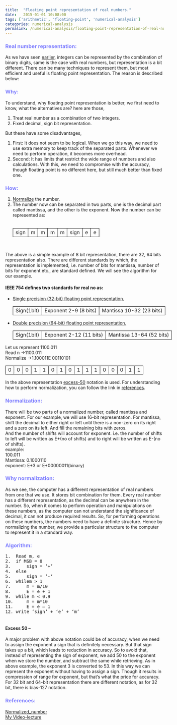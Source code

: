 ```yaml
---
title:  "Floating point representation of real numbers."
date:   2015-01-01 10:08:00
tags: ['arithmetic', 'floating-point', 'numerical-analysis']
categories: numerical-analysis
permalink: /numerical-analysis/floating-point-representation-of-real-numbers/
---
```

<style type="text/css">
	h3
	{
		color: rgb(128,128,255);
	}
	table
	{
		width: 600px;
	}
	td
	{
		border: 1px solid black;
		text-align: center;
		height: 20px;
	}
</style>

<h3>Real number representation:</h3>
<p> As we have seen <a href="/numerical-analysis/integer-representation-in-computer/">earlier</a>, integers can be represented by the combination of binary digits, same is the case with real numbers, but representation is a bit different.
There can be many techniques to represent them, but most efficient and useful is floating point representation. The reason is described below:</p>

<h3>Why:</h3>
To understand, why floating point representation is better, we first need to know, what the alternatives are? here are those,
<ol>
	<p><li>Treat real number as a combination of two integers.</li>
	<li>Fixed decimal, sign bit representation.</li></p>
</ol>
But these have some disadvantages,
<ol>
	<p><li>First: It does not seem to be logical. When we go this way, we need to use extra memory to keep track of the separated parts. Whenever we need to perform operation, it becomes more overhead.</li>
    <li>Second: It has limits that restrict the wide range of numbers and also calculations. With this, we need to compromise with the accuracy, though floating point is no different here, but still much better than fixed one.</li></p>
</ol>

<h3>How:</h3>
<ol>
	<p>
	<li><a href="#normalize">Normalize</a> the number.</li>
	<li>The number now can be separated in two parts, one is the decimal part called mantissa, and the other is the exponent. Now the number can be represented as:</li><br>
	</p>
		<table>
			<tr>
				<td>sign</td>
				<td>m   </td>
				<td>m   </td>
				<td>m   </td>
				<td>m   </td>
				<td>sign</td>
				<td>e   </td>
				<td>e   </td>
			</tr>
		</table>
</ol>
<br>
<p>The above is a simple example of 8 bit representation, there are 32, 64 bits representation also. There are different standards by which, the representation is implemented, i.e. number of bits for mantissa, number of bits for exponent etc., are standard defined. We will see the algorithm for our example.</p>

<h4>IEEE 754 defines two standards for real no as:</h4>
<ul>
	<p><li><a href="http://en.wikipedia.org/wiki/Single-precision_floating-point_format">Single precision (32-bit) floating point representation.</a></li></p>
	<table>
		<tr>
			<td>Sign(1bit)</td>
			<td>Exponent 2-9 (8 bits)</td>
			<td>Mantissa 10-32 (23 bits)</td>
		</tr>
	</table>
	<p><li><a href="http://en.wikipedia.org/wiki/Double-precision_floating-point_format">Double precision (64-bit) floating point representation.</a></li></p>
	<table>
		<tr>
			<td>Sign(1bit)</td>
			<td>Exponent 2-12 (11 bits)</td>
			<td>Mantissa 13-64 (52 bits)</td>
		</tr>
	</table>
</ul>
<p>
Let us represent 1100.011<br>
Read n ->1100.011<br>
Normalize ->1.100011E 00110101<br>
</p>
<table>
	<tr>
		<td>0</td>
		<td>0</td>
		<td>0</td>
		<td>1</td>
		<td>1</td>
		<td>0</td>
		<td>1</td>
		<td>0</td>
		<td>1</td>
		<td>1</td>
		<td>1</td>
		<td>0</td>
		<td>0</td>
		<td>0</td>
		<td>1</td>
		<td>1</td>
	</tr>
</table>
<p>In the above representation <a href="#excess50">excess-50</a> notation is used. For understanding how to perform normalization, you can follow the link in <a href="#ref">references</a>.</p>

<h3 id="normalize">Normalization:</h3>
<p>
	There will be two parts of a normalized number, called mantissa and exponent. For our example, we will use 16-bit representation.
	For mantissa, shift the decimal to either right or left until there is a non-zero on its right and a zero on its left. And fill the remaining bits with zeros.<br>
	And the number of shifts will account for exponent. i.e. the number of shifts to left will be written as E+(no of shifts) and to right will be written as E-(no of shifts).<br>
	example:<br>
	100.011<br>
	Mantissa: 0.1000110<br>
	exponent: E+3 or E+00000011(binary)
</p>
<h3>Why normalization:</h3>
<p>As we see, the computer has a different representation of real numbers from one that we use. It stores bit combination for them. Every real number has a different representation, as the decimal can be anywhere in the number. So, when it comes to perform operation and manipulations on these numbers, as the computer can not understand the significance of decimal, it can not produce required results. So, for performing operations on these numbers, the numbers need to have a definite structure. Hence by normalizing the number, we provide a particular structure to the computer to represent it in a standard way.</p>	

<h3>Algorithm:</h3>
<p>
	<pre>
1.	Read m, e
2.	if MSB = 0
3.	    sign = ‘+’
4.	else
5.	    sign = ‘-‘    
6.	whilem > 1
7.	    m = m/10
8.	    E = e + 1
9.	while m < 0.9
10.	    m = m*10
11.	    E = e – 1
12.	write ‘sign’ + ‘e’ + ‘m’
	</pre>
</p>
<p>
	<h4 id="excess50">Excess 50 –</h4>
	A major problem with above notation could be of accuracy, when we need to assign the exponent a sign that is definitely necessary. But that sign takes up a bit, which leads to reduction in accuracy. So to avoid that, instead of representing the sign of exponent, we add 50 to the exponent when we store the number, and subtract the same while retrieving.
	As in above example, the exponent 3 is converted to 53. In this way we can represent the exponent without having to assign a sign. Though it results in compression of range for exponent, but that’s what the price for accuracy.
	For 32 bit and 64-bit representation there are different notation, as for 32 bit, there is bias-127 notation.
</p>
<h3 id="ref">References:</h3>
<a href="http://en.wikipedia.org/wiki/Normalized_number">Normalized_number</a><br>
<a href="/videos/">My Video-lecture</a>
